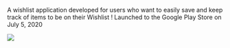 A wishlist application developed for users who want to easily save and keep track of items to be on their Wishlist ! Launched to the Google Play Store on July 5, 2020

![](wishmaker.gif)

